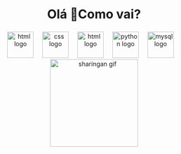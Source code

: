 <h1 align="center">Olá 👋Como vai?</h1>

###

<div align="center">
  <img src="https://skillicons.dev/icons?i=html" height="60" alt="html logo"  />
  <img width="12" />
  <img src="https://skillicons.dev/icons?i=css" height="60" alt="css logo"  />
  <img width="12" />
  <img src="https://skillicons.dev/icons?i=javascript" height="60" alt="html logo"  />
  <img width="12" />
  <img src="https://skillicons.dev/icons?i=py" height="60" alt="python logo"  />
  <img width="12" />
  <img src="https://skillicons.dev/icons?i=mysql" height="60" alt="mysql logo"  />
  <img width="12" />
</div>

<div align="center">
  <img src="https://media.giphy.com/media/l0MYEqEzwMWFCg8rm/giphy.gif" height="200" alt="sharingan gif"/>
</div>


###

